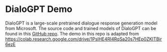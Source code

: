 # DialoGPT Demo

DialoGPT is a large-scale pretrained dialogue response generation model from Microsoft. The source code and trained models of DialoGPT can be found in this [GitHub repo](https://github.com/microsoft/DialoGPT). The demo in this repo is adapted from https://colab.research.google.com/drive/1PslHE4Rl4RqSa20s7HEp0ZKITBir6ezE 

